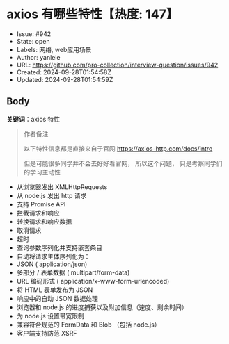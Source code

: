 # axios 有哪些特性【热度: 147】

- Issue: #942
- State: open
- Labels: 网络, web应用场景
- Author: yanlele
- URL: https://github.com/pro-collection/interview-question/issues/942
- Created: 2024-09-28T01:54:58Z
- Updated: 2024-09-28T01:54:59Z

## Body

**关键词**：axios 特性

> 作者备注
>
> 以下特性信息都是直接来自于官网 https://axios-http.com/docs/intro
>
> 但是可能很多同学并不会去好好看官网， 所以这个问题， 只是考察同学们的学习主动性

- 从浏览器发出 XMLHttpRequests
- 从 node.js 发出 http 请求
- 支持 Promise API
- 拦截请求和响应
- 转换请求和响应数据
- 取消请求
- 超时
- 查询参数序列化并支持嵌套条目
- 自动将请求主体序列化为：
- JSON ( application/json)
- 多部分 / 表单数据 ( multipart/form-data)
- URL 编码形式 ( application/x-www-form-urlencoded)
- 将 HTML 表单发布为 JSON
- 响应中的自动 JSON 数据处理
- 浏览器和 node.js 的进度捕获以及附加信息（速度、剩余时间）
- 为 node.js 设置带宽限制
- 兼容符合规范的 FormData 和 Blob （包括 node.js）
- 客户端支持防范 XSRF

